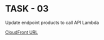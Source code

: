 # TASK - 03

Update endpoint products to call API Lambda

[CloudFront URL](https://dymy5fvlnxsoo.cloudfront.net)
